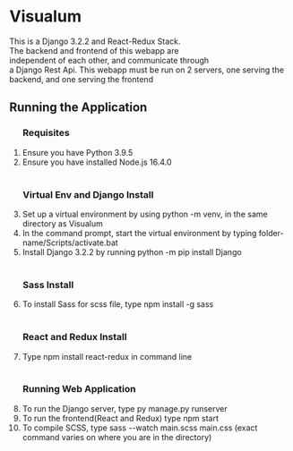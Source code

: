 <h1> Visualum</h1>
<p>This is a Django 3.2.2 and React-Redux Stack. <br>
    The backend and frontend of this webapp are <br>
    independent of each other, and communicate through<br>
    a Django Rest Api. This webapp must be run on 2 servers, 
    one serving the backend, and one serving the frontend</p>
<h2>Running the Application</h2>
<ol>   
    <h3>Requisites</h3>
        <li>Ensure you have Python 3.9.5</li>
        <li>Ensure you have installed Node.js 16.4.0</li>
    <br>
    <h3>Virtual Env and Django Install</h3>
        <li>Set up a virtual environment by using python -m venv, in the same directory as Visualum</li>
        <li>In the command prompt, start the virtual environment by typing folder-name/Scripts/activate.bat</li>
        <li>Install Django 3.2.2 by running python -m pip install Django</li>
    <br>
    <h3> Sass Install </h3>
        <li>To install Sass for scss file, type npm install -g sass</li>
    <br>
    <h3> React and Redux Install </h3>
        <li>Type npm install react-redux in command line</li>
    <br>
    <h3> Running Web Application </h3>
        <li> To run the Django server, type py manage.py runserver</li>
        <li> To run the frontend(React and Redux) type npm start</li>
        <li> To compile SCSS, type sass --watch main.scss main.css (exact command varies on where you are in the directory)</li>
</ol>
